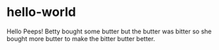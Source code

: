 # hello-world

Hello Peeps!
Betty bought some butter but the butter was bitter so she bought more butter to make the bitter butter better.

